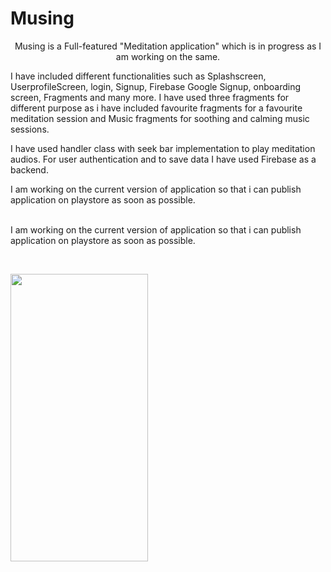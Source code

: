 # Musing
<p align="center">  
Musing is a Full-featured "Meditation application" which is in progress as I am working on the same.

I have included different functionalities such as Splashscreen, UserprofileScreen, login, Signup, Firebase Google Signup, onboarding screen, Fragments and many more.
I have used three fragments for different purpose as i have included favourite fragments for a favourite meditation session and Music fragments for soothing and calming music sessions.

I have used handler class with seek bar implementation to play meditation audios.
For user authentication and to save data I have used Firebase as a backend.

I am working on the current version of application so that i can publish application on playstore as soon as possible.

<br>
I am working on the current version of application so that i can publish application on playstore as soon as possible.
</p>  
</br>

<p float="left">
<img src="https://user-images.githubusercontent.com/72120614/115957509-c40ba500-a4b7-11eb-9209-4007554b9a68.png" width="220" height="460" />

 
